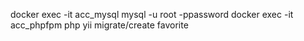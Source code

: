 
docker exec -it acc_mysql mysql -u root -ppassword
docker exec -it acc_phpfpm php yii migrate/create favorite